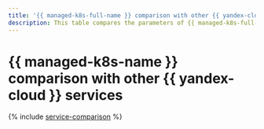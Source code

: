 ```yaml
---
title: '{{ managed-k8s-full-name }} comparison with other {{ yandex-cloud }} services'
description: This table compares the parameters of {{ managed-k8s-full-name }} to other {{ yandex-cloud }} services.
---
```


# {{ managed-k8s-name }} comparison with other {{ yandex-cloud }} services

{% include [service-comparison](../_includes/service-comparison.md) %}